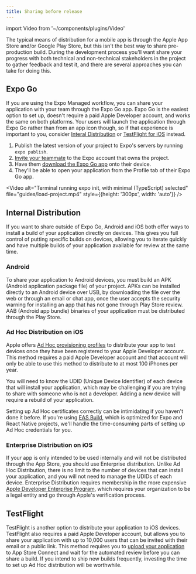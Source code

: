 ```yaml
---
title: Sharing before release
---
```


import Video from '~/components/plugins/Video'

The typical means of distribution for a mobile app is through the Apple App Store and/or Google Play Store, but this isn't the best way to share pre-production build. During the development process you'll want share your progress with both technical and non-technical stakeholders in the project to gather feedback and test it, and there are several approaches you can take for doing this.

## Expo Go

If you are using the Expo Managed workflow, you can share your application with your team through the Expo Go app. Expo Go is the easiest option to set up, doesn't require a paid Apple Developer account, and works the same on both platforms.  Your users will launch the application through Expo Go rather than from an app icon though, so if that experience is important to you, consider [Interal Distribution](#internal-distribution) or [TestFlight for iOS](#testflight) instead.

1. Publish the latest version of your project to Expo's servers by running `expo publish`.
2. [Invite your teammate](https://expo.io/[account]/[project]/settings/members) to the Expo account that owns the project.
3. Have them [download the Expo Go app](https://expo.io/expo-go) onto their device.
4. They'll be able to open your application from the Profile tab of their Expo Go app.


<Video alt="Terminal running expo init, with minimal (TypeScript) selected" file="guides/load-project.mp4" style={{height: '300px', width: 'auto'}} />

## Internal Distribution

If you want to share outside of Expo Go, Android and iOS both offer ways to install a build of your application directly on devices. This gives you full control of putting specific builds on devices, allowing you to iterate quickly and have multiple builds of your application available for review at the same time.

### Android

To share your application to Android devices, you must build an APK (Android application package file) of your project. APKs can be installed directly to an Android device over USB, by downloading the file over the web or through an email or chat app, once the user accepts the security warning for installing an app that has not gone through Play Store review. AAB (Android app bundle) binaries of your application must be distributed through the Play Store.

### Ad Hoc Distribution on iOS

Apple offers [Ad Hoc provisioning profiles](https://help.apple.com/xcode/mac/current/#/dev7ccaf4d3c) to distribute your app to test devices once they have been registered to your Apple Developer account. This method requires a paid Apple Developer account and that account will only be able to use this method to distribute to at most 100 iPhones per year.

You will need to know the UDID (Unique Device Identifier) of each device that will install your application, which may be challenging if you are trying to share with someone who is not a developer. Adding a new device will require a rebuild of your application. 

Setting up Ad Hoc certificates correctly can be intimidating if you haven't done it before. If you're using [EAS Build](/build/internal-distribution.md), which is optimized for Expo and React Native projects, we'll handle the time-consuming parts of setting up Ad Hoc credentials for you.

### Enterprise Distribution on iOS

If your app is only intended to be used internally and will not be distributed through the App Store, you should use Enterprise distribution. Unlike Ad Hoc Distribution, there is no limit to the number of devices that can install your application, and you will not need to manage the UDIDs of each device. Enterprise Distribution requires membership in the more expensive [Apple Developer Enterprise Program](https://developer.apple.com/programs/enterprise/), which requires your organization to be a legal entity and go through Apple's verification process. 


## TestFlight

TestFlight is another option to distribute your application to iOS devices. TestFlight also requires a paid Apple Developer account, but allows you to share your application with up to 10,000 users that can be invited with their email or a public link. This method requires you to [upload your application](/submit/ios.md) to App Store Connect and wait for the automated review before you can share a build. If you intend to ship new builds frequently, investing the time to set up Ad Hoc distribution will be worthwhile.